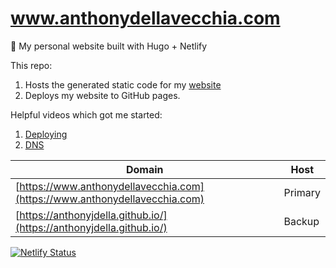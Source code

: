 # www.anthonydellavecchia.com
🚀 My personal website built with Hugo + Netlify

This repo:

1. Hosts the generated static code for my [website](https://github.com/anthonyjdella/anthonyjdella.github.io)
2. Deploys my website to GitHub pages.

Helpful videos which got me started: 
1. [Deploying](https://www.youtube.com/watch?v=LIFvgrRxdt4&ab_channel=TheSimpleEngineer)
2. [DNS](https://www.youtube.com/watch?v=T9L8aWTPTLA&ab_channel=Websplaining)

| Domain      | Host |
| ----------- | ----------- |
| [https://www.anthonydellavecchia.com](https://www.anthonydellavecchia.com)     | Primary       |
| [https://anthonyjdella.github.io/](https://anthonyjdella.github.io/)    | Backup        |

[![Netlify Status](https://api.netlify.com/api/v1/badges/a7663b38-1cb1-4bf2-b8c0-f094298a1524/deploy-status)](https://app.netlify.com/sites/anthonydellavecchia/deploys)
